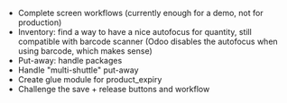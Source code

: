 - Complete screen workflows (currently enough for a demo, not for
  production)
- Inventory: find a way to have a nice autofocus for quantity, still
  compatible with barcode scanner (Odoo disables the autofocus when
  using barcode, which makes sense)
- Put-away: handle packages
- Handle "multi-shuttle" put-away
- Create glue module for product_expiry
- Challenge the save + release buttons and workflow
